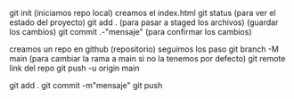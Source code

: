 <!-- git  -->

git init (iniciamos repo local)
creamos el index.html
git status (para ver el estado del proyecto)
git add . (para pasar a staged los archivos) (guardar los cambios)
git commit .-"mensaje" (para confirmar los cambios)

<!-- github -->

creamos un repo en github (repositorio)
seguimos los paso
git branch -M main (para cambiar la rama a main si no la tenemos por defecto)
git remote link del repo
git push -u origin main

<!-- una vez ya subido a git hub- mas sencillo -->

git add .
git commit -m"mensaje"
git push
